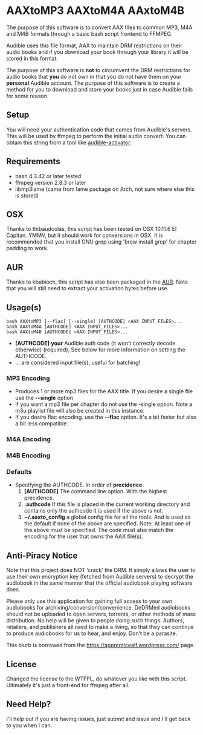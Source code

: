 # AAXtoMP3 AAXtoM4A AAxtoM4B
The purpose of this software is to convert AAX files to common MP3, M4A and M4B formats
through a basic bash script frontend to FFMPEG.

Audible uses this file format, AAX to maintain DRM restrictions on their audio
books and if you download your book through your library it will be
stored in this format.

The purpose of this software is **not** to circumvent the DRM restrictions
for audio books that **you** do not own in that you do not have them on
your **personal** Audible account. The purpose of this software is to
create a method for you to download and store your books just in case
Audible fails for some reason.

## Setup
You will need your authentication code that comes from Audible's
servers. This will be used by ffmpeg to perform the initial audio convert. You
can obtain this string from a tool like [audible-activator](https://github.com/inAudible-NG/audible-activator).

## Requirements
* bash 4.3.42 or later tested
* ffmpeg version 2.8.3 or later
* libmp3lame (came from lame package on Arch, not sure where else this is stored)

## OSX
Thanks to thibaudcolas, this script has been tested on OSX 10.11.6 El Capitan. YMMV, but it should work for 
conversions in OSX. It is recommended that you install GNU grep using 'brew install grep' for chapter padding to work.

## AUR
Thanks to kbabioch, this script has also been packaged in the [AUR](https://aur.archlinux.org/packages/aaxtomp3-git/). Note that you will still need to extract your activation bytes before use.

## Usage(s)
```
bash AAXtoMP3 [--flac] [--single] [AUTHCODE] <AAX INPUT_FILES>...
bash AAXtoM4A [AUTHCODE] <AAX INPUT_FILES>...
bash AAXtoM4B [AUTHCODE] <AAX INPUT_FILES>...
```

* __[AUTHCODE]__ **your** Audible auth code (it won't correctly decode otherwise) (required), See below for more information on setting the AUTHCODE.
* __<AAX INPUT_FILES>__... are considered input file(s), useful for batching!


### MP3 Encoding
* Produces 1 or more mp3 files for the AAX title.  If you desire a single file use the **--single** option
* If you want a mp3 file per chapter do not use the -single option. Note a m3u playlist file will also be created in this instance.
* If you desire flac encoding. use the **--flac** option.  It's a bit faster but also a bit less compatible.

### M4A Encoding

### M4B Encoding

### Defaults
* Specifying the AUTHCODE.
    In order of __precidence__.
    1. **[AUTHCODE]** The command line option. With the highest precidence.
    2. **.authcode** If this file is placed in the current working directory and contains only the authcode it is used if the above is not.
    3. **~/.aaxto_config** a global config file for all the tools. And is used as the default if none of the above are specified.
Note: At least one of the above must be specified. The code must also match the encoding for the user that owns the AAX file(s).

## Anti-Piracy Notice
Note that this project does NOT ‘crack’ the DRM. It simply allows the user to
use their own encryption key (fetched from Audible servers) to decrypt the
audiobook in the same manner that the official audiobook playing software does.

Please only use this application for gaining full access to your own audiobooks
for archiving/conversion/convenience. DeDRMed audiobooks should not be uploaded
to open servers, torrents, or other methods of mass distribution. No help will
be given to people doing such things. Authors, retailers, and publishers all
need to make a living, so that they can continue to produce audiobooks for us to
hear, and enjoy. Don’t be a parasite.

This blurb is borrowed from the https://apprenticealf.wordpress.com/ page.

## License
Changed the license to the WTFPL, do whatever you like with this script. Ultimately it's just a front-end for ffmpeg after all.

## Need Help?
I'll help out if you are having issues, just submit and issue and I'll get back to you when I can.
